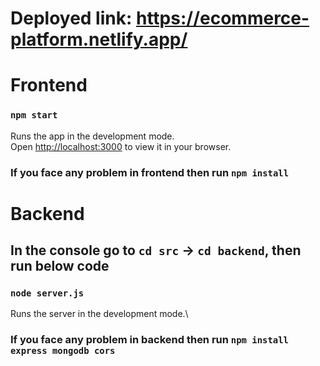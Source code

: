 # Deployed link: https://ecommerce-platform.netlify.app/

# Frontend

### `npm start`

Runs the app in the development mode.\
Open [http://localhost:3000](http://localhost:3000) to view it in your browser.

### If you face any problem in frontend then run `npm install`

# Backend

## In the console go to `cd src` -> `cd backend`, then run below code 

### `node server.js`

Runs the server in the development mode.\

### If you face any problem in backend then run `npm install express mongodb cors`
